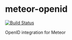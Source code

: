# meteor-openid
[![Build Status](https://travis-ci.org/applicationa/meteor-openid.svg)](https://travis-ci.org/applicationa/meteor-openid)

OpenID integration for Meteor
